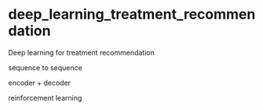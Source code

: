 # deep_learning_treatment_recommendation

Deep learning for treatment recommendation

sequence to sequence


encoder + decoder

reinforcement learning
